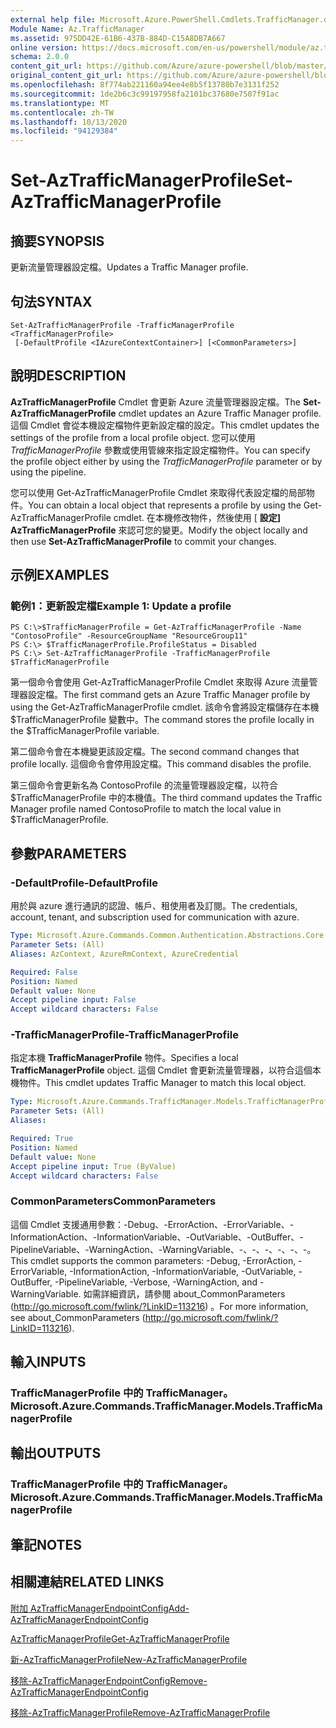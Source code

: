 ```yaml
---
external help file: Microsoft.Azure.PowerShell.Cmdlets.TrafficManager.dll-Help.xml
Module Name: Az.TrafficManager
ms.assetid: 975DD42E-61B6-437B-884D-C15A8DB7A667
online version: https://docs.microsoft.com/en-us/powershell/module/az.trafficmanager/set-aztrafficmanagerprofile
schema: 2.0.0
content_git_url: https://github.com/Azure/azure-powershell/blob/master/src/TrafficManager/TrafficManager/help/Set-AzTrafficManagerProfile.md
original_content_git_url: https://github.com/Azure/azure-powershell/blob/master/src/TrafficManager/TrafficManager/help/Set-AzTrafficManagerProfile.md
ms.openlocfilehash: 8f774ab221160a94ee4e8b5f13780b7e3131f252
ms.sourcegitcommit: 1de2b6c3c99197958fa2101bc37680e7507f91ac
ms.translationtype: MT
ms.contentlocale: zh-TW
ms.lasthandoff: 10/13/2020
ms.locfileid: "94129384"
---
```

# <span data-ttu-id="96b4c-101">Set-AzTrafficManagerProfile</span><span class="sxs-lookup"><span data-stu-id="96b4c-101">Set-AzTrafficManagerProfile</span></span>

## <span data-ttu-id="96b4c-102">摘要</span><span class="sxs-lookup"><span data-stu-id="96b4c-102">SYNOPSIS</span></span>
<span data-ttu-id="96b4c-103">更新流量管理器設定檔。</span><span class="sxs-lookup"><span data-stu-id="96b4c-103">Updates a Traffic Manager profile.</span></span>

## <span data-ttu-id="96b4c-104">句法</span><span class="sxs-lookup"><span data-stu-id="96b4c-104">SYNTAX</span></span>

```
Set-AzTrafficManagerProfile -TrafficManagerProfile <TrafficManagerProfile>
 [-DefaultProfile <IAzureContextContainer>] [<CommonParameters>]
```

## <span data-ttu-id="96b4c-105">說明</span><span class="sxs-lookup"><span data-stu-id="96b4c-105">DESCRIPTION</span></span>
<span data-ttu-id="96b4c-106">**AzTrafficManagerProfile** Cmdlet 會更新 Azure 流量管理器設定檔。</span><span class="sxs-lookup"><span data-stu-id="96b4c-106">The **Set-AzTrafficManagerProfile** cmdlet updates an Azure Traffic Manager profile.</span></span>
<span data-ttu-id="96b4c-107">這個 Cmdlet 會從本機設定檔物件更新設定檔的設定。</span><span class="sxs-lookup"><span data-stu-id="96b4c-107">This cmdlet updates the settings of the profile from a local profile object.</span></span>
<span data-ttu-id="96b4c-108">您可以使用 *TrafficManagerProfile* 參數或使用管線來指定設定檔物件。</span><span class="sxs-lookup"><span data-stu-id="96b4c-108">You can specify the profile object either by using the *TrafficManagerProfile* parameter or by using the pipeline.</span></span>

<span data-ttu-id="96b4c-109">您可以使用 Get-AzTrafficManagerProfile Cmdlet 來取得代表設定檔的局部物件。</span><span class="sxs-lookup"><span data-stu-id="96b4c-109">You can obtain a local object that represents a profile by using the Get-AzTrafficManagerProfile cmdlet.</span></span>
<span data-ttu-id="96b4c-110">在本機修改物件，然後使用 [ **設定] AzTrafficManagerProfile** 來認可您的變更。</span><span class="sxs-lookup"><span data-stu-id="96b4c-110">Modify the object locally and then use **Set-AzTrafficManagerProfile** to commit your changes.</span></span>

## <span data-ttu-id="96b4c-111">示例</span><span class="sxs-lookup"><span data-stu-id="96b4c-111">EXAMPLES</span></span>

### <span data-ttu-id="96b4c-112">範例1：更新設定檔</span><span class="sxs-lookup"><span data-stu-id="96b4c-112">Example 1: Update a profile</span></span>
```
PS C:\>$TrafficManagerProfile = Get-AzTrafficManagerProfile -Name "ContosoProfile" -ResourceGroupName "ResourceGroup11" 
PS C:\> $TrafficManagerProfile.ProfileStatus = Disabled
PS C:\> Set-AzTrafficManagerProfile -TrafficManagerProfile $TrafficManagerProfile
```

<span data-ttu-id="96b4c-113">第一個命令會使用 Get-AzTrafficManagerProfile Cmdlet 來取得 Azure 流量管理器設定檔。</span><span class="sxs-lookup"><span data-stu-id="96b4c-113">The first command gets an Azure Traffic Manager profile by using the Get-AzTrafficManagerProfile cmdlet.</span></span>
<span data-ttu-id="96b4c-114">該命令會將設定檔儲存在本機 $TrafficManagerProfile 變數中。</span><span class="sxs-lookup"><span data-stu-id="96b4c-114">The command stores the profile locally in the $TrafficManagerProfile variable.</span></span>

<span data-ttu-id="96b4c-115">第二個命令會在本機變更該設定檔。</span><span class="sxs-lookup"><span data-stu-id="96b4c-115">The second command changes that profile locally.</span></span>
<span data-ttu-id="96b4c-116">這個命令會停用設定檔。</span><span class="sxs-lookup"><span data-stu-id="96b4c-116">This command disables the profile.</span></span>

<span data-ttu-id="96b4c-117">第三個命令會更新名為 ContosoProfile 的流量管理器設定檔，以符合 $TrafficManagerProfile 中的本機值。</span><span class="sxs-lookup"><span data-stu-id="96b4c-117">The third command updates the Traffic Manager profile named ContosoProfile to match the local value in $TrafficManagerProfile.</span></span>

## <span data-ttu-id="96b4c-118">參數</span><span class="sxs-lookup"><span data-stu-id="96b4c-118">PARAMETERS</span></span>

### <span data-ttu-id="96b4c-119">-DefaultProfile</span><span class="sxs-lookup"><span data-stu-id="96b4c-119">-DefaultProfile</span></span>
<span data-ttu-id="96b4c-120">用於與 azure 進行通訊的認證、帳戶、租使用者及訂閱。</span><span class="sxs-lookup"><span data-stu-id="96b4c-120">The credentials, account, tenant, and subscription used for communication with azure.</span></span>

```yaml
Type: Microsoft.Azure.Commands.Common.Authentication.Abstractions.Core.IAzureContextContainer
Parameter Sets: (All)
Aliases: AzContext, AzureRmContext, AzureCredential

Required: False
Position: Named
Default value: None
Accept pipeline input: False
Accept wildcard characters: False
```

### <span data-ttu-id="96b4c-121">-TrafficManagerProfile</span><span class="sxs-lookup"><span data-stu-id="96b4c-121">-TrafficManagerProfile</span></span>
<span data-ttu-id="96b4c-122">指定本機 **TrafficManagerProfile** 物件。</span><span class="sxs-lookup"><span data-stu-id="96b4c-122">Specifies a local **TrafficManagerProfile** object.</span></span>
<span data-ttu-id="96b4c-123">這個 Cmdlet 會更新流量管理器，以符合這個本機物件。</span><span class="sxs-lookup"><span data-stu-id="96b4c-123">This cmdlet updates Traffic Manager to match this local object.</span></span>

```yaml
Type: Microsoft.Azure.Commands.TrafficManager.Models.TrafficManagerProfile
Parameter Sets: (All)
Aliases:

Required: True
Position: Named
Default value: None
Accept pipeline input: True (ByValue)
Accept wildcard characters: False
```

### <span data-ttu-id="96b4c-124">CommonParameters</span><span class="sxs-lookup"><span data-stu-id="96b4c-124">CommonParameters</span></span>
<span data-ttu-id="96b4c-125">這個 Cmdlet 支援通用參數：-Debug、-ErrorAction、-ErrorVariable、-InformationAction、-InformationVariable、-OutVariable、-OutBuffer、-PipelineVariable、-WarningAction、-WarningVariable、-、-、-、-、-、-。</span><span class="sxs-lookup"><span data-stu-id="96b4c-125">This cmdlet supports the common parameters: -Debug, -ErrorAction, -ErrorVariable, -InformationAction, -InformationVariable, -OutVariable, -OutBuffer, -PipelineVariable, -Verbose, -WarningAction, and -WarningVariable.</span></span> <span data-ttu-id="96b4c-126">如需詳細資訊，請參閱 about_CommonParameters (http://go.microsoft.com/fwlink/?LinkID=113216) 。</span><span class="sxs-lookup"><span data-stu-id="96b4c-126">For more information, see about_CommonParameters (http://go.microsoft.com/fwlink/?LinkID=113216).</span></span>

## <span data-ttu-id="96b4c-127">輸入</span><span class="sxs-lookup"><span data-stu-id="96b4c-127">INPUTS</span></span>

### <span data-ttu-id="96b4c-128">TrafficManagerProfile 中的 TrafficManager。</span><span class="sxs-lookup"><span data-stu-id="96b4c-128">Microsoft.Azure.Commands.TrafficManager.Models.TrafficManagerProfile</span></span>

## <span data-ttu-id="96b4c-129">輸出</span><span class="sxs-lookup"><span data-stu-id="96b4c-129">OUTPUTS</span></span>

### <span data-ttu-id="96b4c-130">TrafficManagerProfile 中的 TrafficManager。</span><span class="sxs-lookup"><span data-stu-id="96b4c-130">Microsoft.Azure.Commands.TrafficManager.Models.TrafficManagerProfile</span></span>

## <span data-ttu-id="96b4c-131">筆記</span><span class="sxs-lookup"><span data-stu-id="96b4c-131">NOTES</span></span>

## <span data-ttu-id="96b4c-132">相關連結</span><span class="sxs-lookup"><span data-stu-id="96b4c-132">RELATED LINKS</span></span>

[<span data-ttu-id="96b4c-133">附加 AzTrafficManagerEndpointConfig</span><span class="sxs-lookup"><span data-stu-id="96b4c-133">Add-AzTrafficManagerEndpointConfig</span></span>](./Add-AzTrafficManagerEndpointConfig.md)

[<span data-ttu-id="96b4c-134">AzTrafficManagerProfile</span><span class="sxs-lookup"><span data-stu-id="96b4c-134">Get-AzTrafficManagerProfile</span></span>](./Get-AzTrafficManagerProfile.md)

[<span data-ttu-id="96b4c-135">新-AzTrafficManagerProfile</span><span class="sxs-lookup"><span data-stu-id="96b4c-135">New-AzTrafficManagerProfile</span></span>](./New-AzTrafficManagerProfile.md)

[<span data-ttu-id="96b4c-136">移除-AzTrafficManagerEndpointConfig</span><span class="sxs-lookup"><span data-stu-id="96b4c-136">Remove-AzTrafficManagerEndpointConfig</span></span>](./Remove-AzTrafficManagerEndpointConfig.md)

[<span data-ttu-id="96b4c-137">移除-AzTrafficManagerProfile</span><span class="sxs-lookup"><span data-stu-id="96b4c-137">Remove-AzTrafficManagerProfile</span></span>](./Remove-AzTrafficManagerProfile.md)


